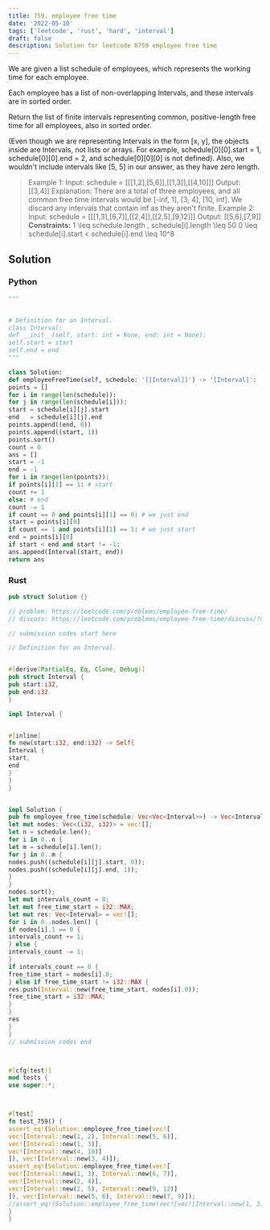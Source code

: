 ```yaml
---
title: 759. employee free time
date: '2022-05-10'
tags: ['leetcode', 'rust', 'hard', 'interval']
draft: false
description: Solution for leetcode 0759 employee free time
---
```



We are given a list schedule of employees, which represents the working time for each employee.



Each employee has a list of non-overlapping Intervals, and these intervals are in sorted order.



Return the list of finite intervals representing common, positive-length free time for all employees, also in sorted order.



(Even though we are representing Intervals in the form [x, y], the objects inside are Intervals, not lists or arrays. For example, schedule[0][0].start <TeX>=</TeX> 1, schedule[0][0].end <TeX>=</TeX> 2, and schedule[0][0][0] is not defined).  Also, we wouldn't include intervals like [5, 5] in our answer, as they have zero length.







> Example 1:
> Input: schedule <TeX>=</TeX> [[[1,2],[5,6]],[[1,3]],[[4,10]]]
> Output: [[3,4]]
> Explanation: There are a total of three employees, and all common
> free time intervals would be [-inf, 1], [3, 4], [10, inf].
> We discard any intervals that contain inf as they aren't finite.
> Example 2:
> Input: schedule <TeX>=</TeX> [[[1,3],[6,7]],[[2,4]],[[2,5],[9,12]]]
> Output: [[5,6],[7,9]]
**Constraints:**
> 1 <TeX>\leq</TeX> schedule.length , schedule[i].length <TeX>\leq</TeX> 50
> 0 <TeX>\leq</TeX> schedule[i].start < schedule[i].end <TeX>\leq</TeX> 10^8


## Solution


### Python
```python
"""


# Definition for an Interval.
class Interval:
def __init__(self, start: int = None, end: int = None):
self.start = start
self.end = end
"""

class Solution:
def employeeFreeTime(self, schedule: '[[Interval]]') -> '[Interval]':
points = []
for i in range(len(schedule)):
for j in range(len(schedule[i])):
start = schedule[i][j].start
end   = schedule[i][j].end
points.append((end, 0))
points.append((start, 1))
points.sort()
count = 0
ans = []
start = -1
end = -1
for i in range(len(points)):
if points[i][1] == 1: # start
count += 1
else: # end
count -= 1
if count == 0 and points[i][1] == 0: # we just end
start = points[i][0]
if count == 1 and points[i][1] == 1: # we just start
end = points[i][0]
if start < end and start != -1:
ans.append(Interval(start, end))
return ans
```


### Rust
```rust
pub struct Solution {}

// problem: https://leetcode.com/problems/employee-free-time/
// discuss: https://leetcode.com/problems/employee-free-time/discuss/?currentPage=1&orderBy=most_votes&query=

// submission codes start here

// Definition for an Interval.


#[derive(PartialEq, Eq, Clone, Debug)]
pub struct Interval {
pub start:i32,
pub end:i32
}

impl Interval {


#[inline]
fn new(start:i32, end:i32) -> Self{
Interval {
start,
end
}
}
}


impl Solution {
pub fn employee_free_time(schedule: Vec<Vec<Interval>>) -> Vec<Interval> {
let mut nodes: Vec<(i32, i32)> = vec![];
let n = schedule.len();
for i in 0..n {
let m = schedule[i].len();
for j in 0..m {
nodes.push((schedule[i][j].start, 0));
nodes.push((schedule[i][j].end, 1));
}
}
nodes.sort();
let mut intervals_count = 0;
let mut free_time_start = i32::MAX;
let mut res: Vec<Interval> = vec![];
for i in 0..nodes.len() {
if nodes[i].1 == 0 {
intervals_count += 1;
} else {
intervals_count -= 1;
}
if intervals_count == 0 {
free_time_start = nodes[i].0;
} else if free_time_start != i32::MAX {
res.push(Interval::new(free_time_start, nodes[i].0));
free_time_start = i32::MAX;
}
}
res
}
}
// submission codes end



#[cfg(test)]
mod tests {
use super::*;



#[test]
fn test_759() {
assert_eq!(Solution::employee_free_time(vec![
vec![Interval::new(1, 2), Interval::new(5, 6)],
vec![Interval::new(1, 3)],
vec![Interval::new(4, 10)]
]), vec![Interval::new(3, 4)]);
assert_eq!(Solution::employee_free_time(vec![
vec![Interval::new(1, 3), Interval::new(6, 7)],
vec![Interval::new(2, 4)],
vec![Interval::new(2, 5), Interval::new(9, 12)]
]), vec![Interval::new(5, 6), Interval::new(7, 9)]);
//assert_eq!(Solution::employee_free_time(vec![vec![Interval::new(1, 3), Interval::new(6, 7)]],vec![Interval::new(2, 4)]]), vec![Interval::new(3, 4)]);
}
}

```
